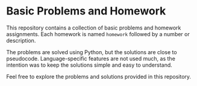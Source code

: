 # Basic Problems and Homework

This repository contains a collection of basic problems and homework assignments. Each homework is named `homework` followed by a number or description.

The problems are solved using Python, but the solutions are close to pseudocode. Language-specific features are not used much, as the intention was to keep the solutions simple and easy to understand.

Feel free to explore the problems and solutions provided in this repository.